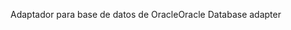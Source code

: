 <span data-ttu-id="b3910-101">Adaptador para base de datos de Oracle</span><span class="sxs-lookup"><span data-stu-id="b3910-101">Oracle Database adapter</span></span>